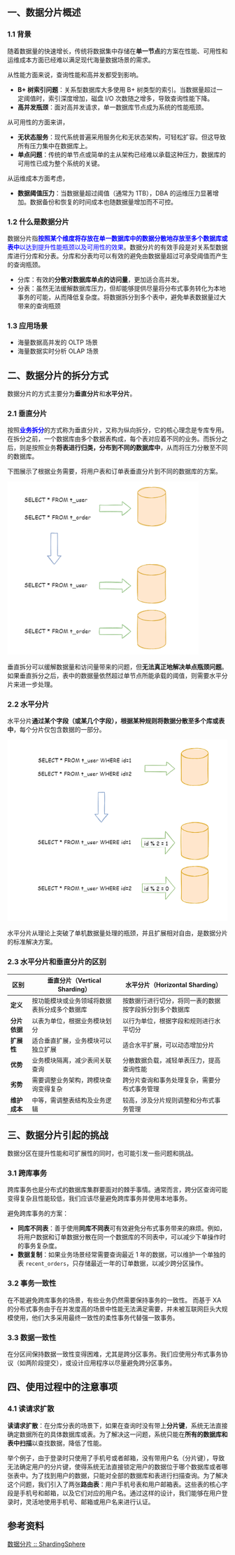 ## 一、数据分片概述

### 1.1 背景

随着数据量的快速增长，传统将数据集中存储在**单一节点**的方案在性能、可用性和运维成本方面已经难以满足现代海量数据场景的需求。

从性能方面来说，查询性能和高并发都受到影响。

- **B+ 树索引问题**：关系型数据库大多使用 B+ 树类型的索引。当数据量超过一定阈值时，索引深度增加，磁盘 I/O 次数随之增多，导致查询性能下降。
- **高并发瓶颈**：面对高并发请求，单一数据库节点成为系统的性能瓶颈。

从可用性的方面来讲，

- **无状态服务**：现代系统普遍采用服务化和无状态架构，可轻松扩容。但这导致所有压力集中在数据库上。
- **单点问题**：传统的单节点或简单的主从架构已经难以承载这种压力，数据库的可用性已成为整个系统的关键。

从运维成本方面考虑，

- **数据阈值压力**：当数据量超过阈值（通常为 1TB），DBA 的运维压力显著增加。数据备份和恢复的时间成本也随数据量增加而不可控。



### 1.2 什么是数据分片

数据分片指<font color="blue">**按照某个维度将存放在单一数据库中的数据分散地存放至多个数据库或表中**以达到提升性能瓶颈以及可用性的效果</font>。数据分片的有效手段是对关系型数据库进行分库和分表。分库和分表均可以有效的避免由数据量超过可承受阈值而产生的查询瓶颈。

- 分库：有效的**分散对数据库单点的访问量**，更加适合高并发。
- 分表：虽然无法缓解数据库压力，但却能够提供尽量将分布式事务转化为本地事务的可能，从而降低复杂度。将数据拆分到多个表中，避免单表数据量过大带来的查询瓶颈





### 1.3 应用场景

- 海量数据高并发的 OLTP 场景
- 海量数据实时分析 OLAP 场景



## 二、数据分片的拆分方式

数据分片的方式主要分为**垂直分片**和**水平分片**。

### 2.1 垂直分片

按照<font color="blue">**业务拆分**</font>的方式称为垂直分片，又称为纵向拆分，它的核心理念是专库专用。 在拆分之前，一个数据库由多个数据表构成，每个表对应着不同的业务。而拆分之后，则是按照业务**将表进行归类，分布到不同的数据库中**，从而将压力分散至不同的数据库。

 下图展示了根据业务需要，将用户表和订单表垂直分片到不同的数据库的方案。

<img src="images/vertical_sharding.png" alt="垂直分片" style="zoom:80%;" />



垂直拆分可以缓解数据量和访问量带来的问题，但**无法真正地解决单点瓶颈问题**。如果垂直拆分之后，表中的数据量依然超过单节点所能承载的阈值，则需要水平分片来进一步处理。



### 2.2 水平分片

水平分片**通过某个字段（或某几个字段），根据某种规则将数据分散至多个库或表中**，每个分片仅包含数据的一部分。

<img src="images/horizontal_sharding.png" alt="水平分片" style="zoom:80%;" />

水平分片从理论上突破了单机数据量处理的瓶颈，并且扩展相对自由，是数据分片的标准解决方案。



### 2.3 水平分片和垂直分片的区别

| 区别         | 垂直分片（Vertical Sharding）                | 水平分片（Horizontal Sharding）                        |
| ------------ | -------------------------------------------- | ------------------------------------------------------ |
| **定义**     | 按功能模块或业务领域将数据表拆分成多个数据库 | 按数据行进行切分，将同一表的数据按字段拆分到多个数据库 |
| **分片依据** | 以表为单位，根据业务模块划分                 | 以行为单位，根据字段和规则进行水平切分                 |
| **扩展性**   | 适合垂直扩展，业务模块可以独立扩展           | 适合水平扩展，可以动态增加分片                         |
| **优势**     | 业务模块隔离，减少表间关联查询               | 分散数据负载，减轻单表压力，提高查询性能               |
| **劣势**     | 需要调整业务架构，跨模块查询变得复杂         | 跨分片查询和事务处理复杂，需要分布式事务管理           |
| **维护成本** | 中等，需调整表结构及业务逻辑                 | 较高，涉及分片规则调整和分布式事务管理                 |



## 三、数据分片引起的挑战

数据分区在提升性能和可扩展性的同时，也可能引发一些问题和挑战。

### 3.1 跨库事务

跨库事务也是分布式的数据库集群要面对的棘手事情。通常而言，跨分区查询可能变得复杂且性能较低，我们应该尽量避免跨库事务并使用本地事务。

避免跨库事务的方案：

- **同库不同表**：善于使用**同库不同表**可有效避免分布式事务带来的麻烦。例如，将用户数据和订单数据分散在同一个数据库的不同表中，可以减少下单操作时的事务复杂度。
- **数据复制**：如果业务场景经常需要查询最近 1 年的数据，可以维护一个单独的表 `recent_orders`，只存储最近一年的订单数据，以减少跨分区操作。



### 3.2 事务一致性

在不能避免跨库事务的场景，有些业务仍然需要保持事务的一致性。 而基于 XA 的分布式事务由于在并发度高的场景中性能无法满足需要，并未被互联网巨头大规模使用，他们大多采用最终一致性的柔性事务代替强一致事务。



### 3.3 数据一致性

在分区间保持数据一致性变得困难，尤其是跨分区事务。我们应使用分布式事务协议（如两阶段提交），或设计应用程序以尽量避免跨分区事务。



## 四、使用过程中的注意事项

### 4.1 读请求扩散

**读请求扩散**：在分库分表的场景下，如果在查询时没有带上**分片键**，系统无法直接确定数据所在的具体数据库或表。为了解决这一问题，系统只能在**所有的数据库和表中扫描**以查找数据，降低了性能。

举个例子，由于登录时只使用了手机号或者邮箱，没有带用户名（分片键），导致无法确定用户的分片键，使得系统无法直接锁定用户的数据位于哪个数据库或者哪张表中。为了找到用户的数据，只能对全部的数据库和表进行扫描查询。为了解决这个问题，我们引入了两张**路由表**：用户手机号表和用户邮箱表。这些表的核心字段是手机号和邮箱，以及它们对应的用户名。通过这样的设计，我们能够在用户登录时，灵活地使用手机号、邮箱或用户名来进行认证。







## 参考资料

[数据分片 :: ShardingSphere](https://shardingsphere.apache.org/document/current/cn/features/sharding/)